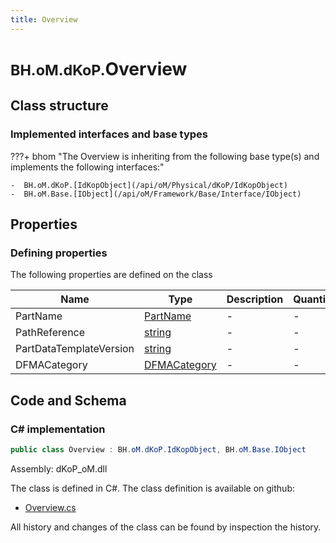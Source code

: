 ```yaml
---
title: Overview
---
```


# <small>BH.oM.dKoP.</small>**Overview**



## Class structure

### Implemented interfaces and base types

???+ bhom "The Overview is inheriting from the following base type(s) and implements the following interfaces:"

    -  BH.oM.dKoP.[IdKopObject](/api/oM/Physical/dKoP/IdKopObject)
    -  BH.oM.Base.[IObject](/api/oM/Framework/Base/Interface/IObject)


## Properties



### Defining properties

The following properties are defined on the class

| Name             | Type             | Description      | Quantity         |
|------------------|------------------|------------------|------------------|
| PartName | [PartName](/api/oM/Physical/dKoP/AdministrativeInformation/Enums/PartNames) | - | - |
| PathReference | [string](https://learn.microsoft.com/en-us/dotnet/api/System.String?view=netstandard-2.0) | - | - |
| PartDataTemplateVersion | [string](https://learn.microsoft.com/en-us/dotnet/api/System.String?view=netstandard-2.0) | - | - |
| DFMACategory | [DFMACategory](/api/oM/Physical/dKoP/AdministrativeInformation/Enums/DFMACategory) | - | - |


## Code and Schema

### C# implementation

``` C# title="C#"
public class Overview : BH.oM.dKoP.IdKopObject, BH.oM.Base.IObject
```

Assembly: dKoP_oM.dll

The class is defined in C#. The class definition is available on github:

- [Overview.cs](https://github.com/BHoM/dKoP_Toolkit/blob/develop/dKoP_oM/AdministrativeInformation\Overview.cs)

All history and changes of the class can be found by inspection the history.
